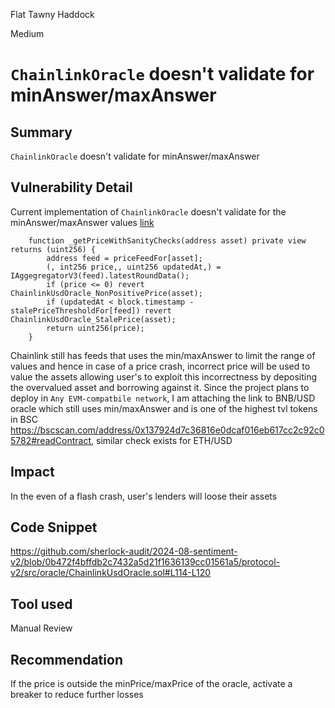 Flat Tawny Haddock

Medium

# `ChainlinkOracle` doesn't validate for minAnswer/maxAnswer

## Summary
`ChainlinkOracle` doesn't validate for minAnswer/maxAnswer

## Vulnerability Detail
Current implementation of `ChainlinkOracle` doesn't validate for the minAnswer/maxAnswer values
[link](https://github.com/sherlock-audit/2024-08-sentiment-v2/blob/0b472f4bffdb2c7432a5d21f1636139cc01561a5/protocol-v2/src/oracle/ChainlinkUsdOracle.sol#L114-L120)
```solidity
    function _getPriceWithSanityChecks(address asset) private view returns (uint256) {
        address feed = priceFeedFor[asset];
        (, int256 price,, uint256 updatedAt,) = IAggegregatorV3(feed).latestRoundData();
        if (price <= 0) revert ChainlinkUsdOracle_NonPositivePrice(asset);
        if (updatedAt < block.timestamp - stalePriceThresholdFor[feed]) revert ChainlinkUsdOracle_StalePrice(asset);
        return uint256(price);
    }
```

Chainlink still has feeds that uses the min/maxAnswer to limit the range of values and hence in case of a price crash, incorrect price will be used to value the assets allowing user's to exploit this incorrectness by depositing the overvalued asset and borrowing against it. Since the project plans to deploy in `Any EVM-compatbile network`, I am attaching the link to BNB/USD oracle which still uses min/maxAnswer and is one of the highest tvl tokens in BSC https://bscscan.com/address/0x137924d7c36816e0dcaf016eb617cc2c92c05782#readContract, similar check exists for ETH/USD

## Impact
In the even of a flash crash, user's lenders will loose their assets

## Code Snippet
https://github.com/sherlock-audit/2024-08-sentiment-v2/blob/0b472f4bffdb2c7432a5d21f1636139cc01561a5/protocol-v2/src/oracle/ChainlinkUsdOracle.sol#L114-L120

## Tool used
Manual Review

## Recommendation
If the price is outside the minPrice/maxPrice of the oracle, activate a breaker to reduce further losses